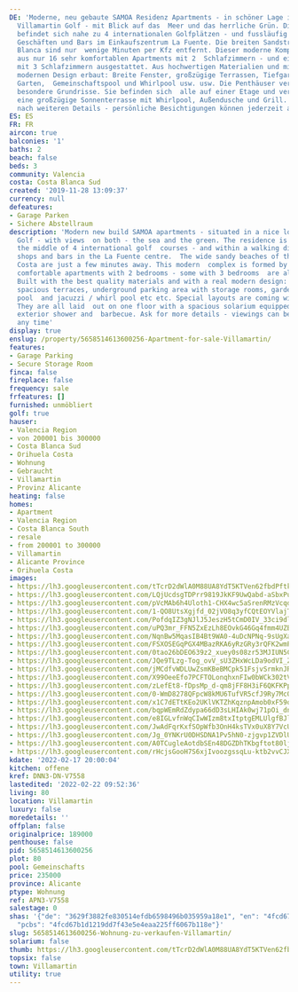 ```yaml
---
DE: 'Moderne, neu gebaute SAMOA Residenz Apartments - in schöner Lage inmitten von
  Villamartin Golf - mit Blick auf das  Meer und das herrliche Grün. Die Residenz
  befindet sich nahe zu 4 internationalen Golfplätzen - und fussläufig zu  Restaurants,
  Geschäften und Bars im Einkaufszentrum La Fuente. Die breiten Sandstrände der Costa
  Blanca sind nur  wenige Minuten per Kfz entfernt. Dieser moderne Komplex besteht
  aus nur 16 sehr komfortablen Apartments mit 2  Schlafzimmern - und einige sind auch
  mit 3 Schlafzimmern ausgestattet. Aus hochwertigen Materialien und mit einem  wirklich
  modernen Design erbaut: Breite Fenster, großzügige Terrassen, Tiefgarage mit Abstellräumen,
  Garten,  Gemeinschaftspool und Whirlpool usw. usw. Die Penthäuser verfügen über
  besondere Grundrisse. Sie befinden sich  alle auf einer Etage und verfügen über
  eine großzügige Sonnenterrasse mit Whirlpool, Außendusche und Grill. Fragen  Sie
  nach weiteren Details - persönliche Besichtigungen können jederzeit arrangiert werden.'
ES: ES
FR: FR
aircon: true
balconies: '1'
baths: 2
beach: false
beds: 3
community: Valencia
costa: Costa Blanca Sud
created: '2019-11-28 13:09:37'
currency: null
defeatures:
- Garage Parken
- Sichere Abstellraum
description: 'Modern new build SAMOA apartments - situated in a nice location in Villamartin
  Golf - with views  on both - the sea and the green. The residence is located in
  the middle of 4 international golf  courses - and within a walking distance to restaurants,
  shops and bars in the La Fuente centre.  The wide sandy beaches of the Southern
  Costa are just a few minutes away. This modern  complex is formed by only a few
  comfortable apartments with 2 bedrooms - some with 3 bedrooms  are also available.
  Built with the best quality materials and with a real modern design: Wide  windows,
  spacious terraces, underground parking area with storage rooms, garden, communal
  pool  and jacuzzi / whirl pool etc etc. Special layouts are coming with the penthouses.
  They are all laid  out on one floor with a spacious solarium equipped with jacuzzi,
  exterior shower and  barbecue. Ask for more details - viewings can be arranged at
  any time'
display: true
enslug: /property/5658514613600256-Apartment-for-sale-Villamartin/
features:
- Garage Parking
- Secure Storage Room
finca: false
fireplace: false
frequency: sale
frfeatures: []
furnished: unmöbliert
golf: true
hauser:
- Valencia Region
- von 200001 bis 300000
- Costa Blanca Sud
- Orihuela Costa
- Wohnung
- Gebraucht
- Villamartin
- Provinz Alicante
heating: false
homes:
- Apartment
- Valencia Region
- Costa Blanca South
- resale
- from 200001 to 300000
- Villamartin
- Alicante Province
- Orihuela Costa
images:
- https://lh3.googleusercontent.com/tTcrD2dWlA0M88UA8YdT5KTVen62fbdPftk9-m0-j-pV3bUfnByM9XZfuLNKZT1wbBusUZe4EpzAe8NG2ZE=w640-rj-e30-l100
- https://lh3.googleusercontent.com/LQjUcdsgTDPrr9819JkKF9UwQabd-aSbxPutesqYkWPv3IwNZLsVGHUthlwjhOqHHsQL3PTbecvuqk046XKL=w640-rj-e30-l100
- https://lh3.googleusercontent.com/pVcMAb6h4Uloth1-CHX4wc5aSrenRMzVcqdBN_Ed_0T4zf_QXAcr9zuh7No-cM-waz_SyMTd9TgkvRuuEcC0uQ=w640-rj-e30-l100
- https://lh3.googleusercontent.com/1-QO8UtsXgjfd_02jVO8q3yfCQtEOYVlajTOc_U4b-LGqqycwn6dHegpEiAVLtpwSj1kW7wTUO9u3D8Lrd8b=w640-rj-e30-l100
- https://lh3.googleusercontent.com/PofdqIZ3gNJlJ5JeszH5tCmD0IV_33ci9dlaQWLQ5lQB_0I5WDazCjUDWS7AsqWHXIIfLRboz2rG3AtqEe6t=w640-rj-e30-l100
- https://lh3.googleusercontent.com/uPQ3mr_FFN5ZxEzLh8EOvkG46Gq4fmm4UZBtTHYUURQVYHj2zObr0J5RUlTvuOLC7LYmdJXLXefJ6QijdZE=w640-rj-e30-l100
- https://lh3.googleusercontent.com/NqnBw5MqasIB4Bt9WA0-4uDcNPNq-9sUgXaej_-ddFbvqvbzDsoHsLrws0nJNH_UtfsblVS_lcRQrw0xHDK5=w640-rj-e30-l100
- https://lh3.googleusercontent.com/FSXOSEGqPGX4MBazRKA6yRzGRy3rQFK2wmPazFR4mTE1bTXf_sj_2-buT5BD8NmiUwZYEebu1Jmtl9m-6LujiA=w640-rj-e30-l100
- https://lh3.googleusercontent.com/0tao26bDEO639z2_xuey0s08zr53MJIUN5CKItMcY98LqWPOC2u0JPI0gbCiGszES8hCUIh7sjKH5zSRH2q1=w640-rj-e30-l100
- https://lh3.googleusercontent.com/JQe9TLzg-Tog_ovV_sU3ZHxWcLDa9odVI_ZZxsRxllgBAryMqZ8YJPntwGiZ4Xoh6jfO67TqRoB4JnSztpg5=w640-rj-e30-l100
- https://lh3.googleusercontent.com/jMCdfvWDLUwZsmKBeBMCpk51FsjvSrmknJRoFZzezp-_Wyz2Ty8kYDdaMB8pAcBOzkmv_t6Kktl4J45R776X=w640-rj-e30-l100
- https://lh3.googleusercontent.com/X99OeeEfo7PCFTOLonqhxnFIw0bWCk302tVjTUibeHbR0ugmNAfDNNk7qtWhUxtgERFgqYy94fGU4JoPCshU=w640-rj-e30-l100
- https://lh3.googleusercontent.com/zLefEt8-fDpsMp_d-qm8jFF8H3iF6QKFKPpGJcDgRsJKEcs4XxxgK3QW2NOONxjdOAfyxminJBrujzAiwfw=w640-rj-e30-l100
- https://lh3.googleusercontent.com/0-WmD8278QFpcW8kMU6TufVR5cfJ9Ry7McOJk659i33PvWx0hq6g-UpH7VoRoljkESDy2M09xVYaOWBBZtmt=w640-rj-e30-l100
- https://lh3.googleusercontent.com/x1C7dETtKEo2UKlVKTZhKqznpAmob0xF59q61tfY3ymzMIZft6h4fTsouasRdayLoNq6QVWebHuT1Q8e0CM=w640-rj-e30-l100
- https://lh3.googleusercontent.com/bqpWEmRdZdypa66dD3sLHIAk0wj71pOi_dnd60-a2JFuN-JMASNZ3kyFGQ24y0Yg_D-vwVGhoazGVkdK-yew=w640-rj-e30-l100
- https://lh3.googleusercontent.com/e8IGLvfnWqCIwWIzm8txItptgEMLUlgfBJleTGR7g_HLVsYpVPFatsasJMa09X8geNPXWAopg7H8KJulk7M=w640-rj-e30-l100
- https://lh3.googleusercontent.com/JwAdFqrKxfSOpWfb3OnH4ksTVx0uX8Y7VcUPmMhJfLt3IdLETM7sfRkS_XlJYeJqWO125NSyF5jBF-pDyJwt=w640-rj-e30-l100
- https://lh3.googleusercontent.com/Jg_0YNKrU0DHSDNA1Pv5hN0-zjgvp1ZVDlUP6nEt3dXH_qf0sCCipEtTd_D0tPvlhxSTjyqJ3ash1T5jV5zkcg=w640-rj-e30-l100
- https://lh3.googleusercontent.com/A0TCugleAotdbSEn48DGZDhTKbgftot80ljQcPYC0GU4WPBc0Nxc7nTL2OfoUenjxkjFHIq9shWZW0QgHLiV=w640-rj-e30-l100
- https://lh3.googleusercontent.com/rHcjsGooH7S6xjIvoozgssqLu-ktb2vvCJXxb8PEsaGzikKf2JbWybw6Nhu6DJua_CS9WbJ6JZV23sPCDmo=w640-rj-e30-l100
kdate: '2022-02-17 20:00:04'
kitchen: offene
kref: DNN3-DN-V7558
lastedited: '2022-02-22 09:52:36'
living: 80
location: Villamartin
luxury: false
moredetails: ''
offplan: false
originalprice: 189000
penthouse: false
pid: 5658514613600256
plot: 80
pool: Gemeinschafts
price: 235000
province: Alicante
ptype: Wohnung
ref: APN3-V7558
salestage: 0
shas: '{"de": "3629f3882fe830514efdb6598496b035959a18e1", "en": "4fcd67b1d1219dd7f43e5e4eaa225ff6067b118e",
  "pcbs": "4fcd67b1d1219dd7f43e5e4eaa225ff6067b118e"}'
slug: 5658514613600256-Wohnung-zu-verkaufen-Villamartin/
solarium: false
thumb: https://lh3.googleusercontent.com/tTcrD2dWlA0M88UA8YdT5KTVen62fbdPftk9-m0-j-pV3bUfnByM9XZfuLNKZT1wbBusUZe4EpzAe8NG2ZE=w400-h240-n-rj-e30-l100
topsix: false
town: Villamartin
utility: true
---
```

